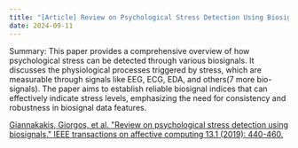 ```yaml
---
title: "[Article] Review on Psychological Stress Detection Using Biosignals. IEEE Transactions on Affective Computing."
date: 2024-09-11
---
```


Summary: This paper provides a comprehensive overview of how psychological stress can be detected through various biosignals. It discusses the physiological processes triggered by stress, which are measurable through signals like EEG, ECG, EDA, and others(7 more bio-signals). The paper aims to establish reliable biosignal indices that can effectively indicate stress levels, emphasizing the need for consistency and robustness in biosignal data features.

[Giannakakis, Giorgos, et al. "Review on psychological stress detection using biosignals." IEEE transactions on affective computing 13.1 (2019): 440-460.](https://ieeexplore.ieee.org/abstract/document/8758154/)
